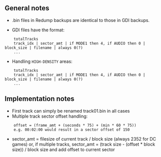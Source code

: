 ## General notes

* .bin files in Redump backups are identical to those in GDI backups.

* GDI files have the format:
```
    totalTracks
    track_idx | sector_amt | if MODE1 then 4, if AUDIO then 0 | block_size | filename | always 0(?)
    ...
```

* Handling `HIGH-DENSITY` areas:
```
    totalTracks
    track_idx | sector_amt | if MODE1 then 4, if AUDIO then 0 | block_size | filename | always 0(?)
    ...
```

## Implementation notes

* First track can simply be renamed track01.bin in all cases
* Multiple track sector offset handling:
```
    offset = (frame_amt + (seconds * 75) + (min * 60 * 75))
    e.g. 00:02:00 would result in a sector offset of 150
```
* sector_amt = filesize of current track / block size (always 2352 for DC games) or, if multiple tracks, sector_amt = (track size - (offset * block size)) / block size and add offset to current sector